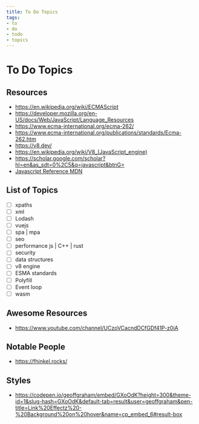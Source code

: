 ```yaml
---
title: To Do Topics
tags:
- to
- do
- todo
- topics
---
```


# To Do Topics

<TagLinks />

## Resources

* https://en.wikipedia.org/wiki/ECMAScript
* https://developer.mozilla.org/en-US/docs/Web/JavaScript/Language_Resources
* https://www.ecma-international.org/ecma-262/
* https://www.ecma-international.org/publications/standards/Ecma-262.htm
* https://v8.dev/
* https://en.wikipedia.org/wiki/V8_(JavaScript_engine)
* https://scholar.google.com/scholar?hl=en&as_sdt=0%2C5&q=javascript&btnG=
* [Javascript Reference MDN](https://developer.mozilla.org/en-US/docs/Web/JavaScript/Reference)


## List of Topics

* [ ] xpaths
* [ ] xml
* [ ] Lodash
* [ ] vuejs
* [ ] spa | mpa
* [ ] seo
* [ ] performance js | C++ | rust
* [ ] security
* [ ] data structures
* [ ] v8 engine
* [ ] ESMA standards
* [ ] Polyfill
* [ ] Event loop
* [ ] wasm

## Awesome Resources

* https://www.youtube.com/channel/UCzoVCacndDCfGDf41P-z0iA

## Notable People

* https://fhinkel.rocks/

## Styles

* https://codepen.io/geoffgraham/embed/GXoOdK?height=300&theme-id=1&slug-hash=GXoOdK&default-tab=result&user=geoffgraham&pen-title=Link%20Effectz%20-%20Background%20on%20hover&name=cp_embed_6#result-box


<Footer />
